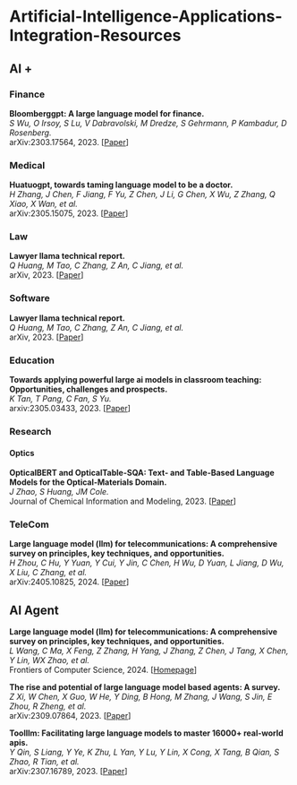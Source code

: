 # Artificial-Intelligence-Applications-Integration-Resources

## AI +

### Finance

**Bloomberggpt: A large language model for finance.**<br>
*S Wu, O Irsoy, S Lu, V Dabravolski, M Dredze, S Gehrmann, P Kambadur, D Rosenberg.*<br>
arXiv:2303.17564, 2023.
[[Paper](https://arxiv.org/html/2303.17564v3)]

### Medical

**Huatuogpt, towards taming language model to be a doctor.**<br>
*H Zhang, J Chen, F Jiang, F Yu, Z Chen, J Li, G Chen, X Wu, Z Zhang, Q Xiao, X Wan, et al.*<br>
arXiv:2305.15075, 2023.
[[Paper](https://arxiv.org/pdf/2305.15075)]

### Law

**Lawyer llama technical report.**<br>
*Q Huang, M Tao, C Zhang, Z An, C Jiang, et al.*<br>
arXiv, 2023.
[[Paper](https://arxiv.org/pdf/2305.15062)]

### Software

**Lawyer llama technical report.**<br>
*Q Huang, M Tao, C Zhang, Z An, C Jiang, et al.*<br>
arXiv, 2023.
[[Paper](https://arxiv.org/pdf/2305.15062)]

### Education

**Towards applying powerful large ai models in classroom teaching: Opportunities, challenges and prospects.**<br>
*K Tan, T Pang, C Fan, S Yu.*<br>
arxiv:2305.03433, 2023.
[[Paper](https://arxiv.org/pdf/2305.03433)]

### Research

#### Optics

**OpticalBERT and OpticalTable-SQA: Text- and Table-Based Language Models for the Optical-Materials Domain.**<br>
*J Zhao, S Huang, JM Cole.*<br>
Journal of Chemical Information and Modeling, 2023.
[[Paper](https://pubs.acs.org/doi/pdf/10.1021/acs.jcim.2c01259)]

### TeleCom

**Large language model (llm) for telecommunications: A comprehensive survey on principles, key techniques, and opportunities.**<br>
*H Zhou, C Hu, Y Yuan, Y Cui, Y Jin, C Chen, H Wu, D Yuan, L Jiang, D Wu, X Liu, C Zhang, et al.*<br>
arXiv:2405.10825, 2024.
[[Paper](https://arxiv.org/pdf/2405.10825)]

## AI Agent

**Large language model (llm) for telecommunications: A comprehensive survey on principles, key techniques, and opportunities.**<br>
*L Wang, C Ma, X Feng, Z Zhang, H Yang, J Zhang, Z Chen, J Tang, X Chen, Y Lin, WX Zhao, et al.*<br>
Frontiers of Computer Science, 2024.
[[Homepage](https://link.springer.com/article/10.1007/s11704-024-40231-1)]

**The rise and potential of large language model based agents: A survey.**<br>
*Z Xi, W Chen, X Guo, W He, Y Ding, B Hong, M Zhang, J Wang, S Jin, E Zhou, R Zheng, et al.*<br>
arXiv:2309.07864, 2023.
[[Paper](https://arxiv.org/pdf/2309.07864)]

**Toolllm: Facilitating large language models to master 16000+ real-world apis.**<br>
*Y Qin, S Liang, Y Ye, K Zhu, L Yan, Y Lu, Y Lin, X Cong, X Tang, B Qian, S Zhao, R Tian, et al.*<br>
arXiv:2307.16789, 2023.
[[Paper](https://arxiv.org/pdf/2307.16789)]
